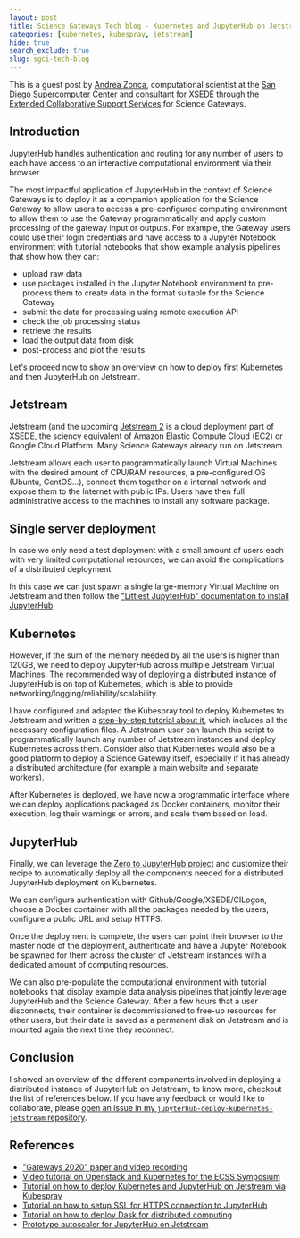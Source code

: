 ```yaml
---
layout: post
title: Science Gateways Tech blog - Kubernetes and JupyterHub on Jetstream
categories: [kubernetes, kubespray, jetstream]
hide: true
search_exclude: true
slug: sgci-tech-blog
---
```


This is a guest post by [Andrea Zonca](https://zonca.dev/about/), computational scientist at the [San Diego Supercomputer Center](https://www.sdsc.edu/) and consultant for XSEDE through the [Extended Collaborative Support Services](https://www.xsede.org/for-users/ecss) for Science Gateways.

## Introduction

JupyterHub handles authentication and routing for any number of users to each have access to an interactive computational environment via their browser.

The most impactful application of JupyterHub in the context of Science Gateways is to deploy it as a companion application for the Science Gateway to allow users to access a pre-configured computing environment to allow them to use the Gateway programmatically and apply custom processing of the gateway input or outputs.
For example, the Gateway users could use their login credentials and have access to a Jupyter Notebook environment with tutorial notebooks that show example analysis pipelines that show how they can:

* upload raw data
* use packages installed in the Jupyter Notebook environment to pre-process them to create data in the format suitable for the Science Gateway
* submit the data for processing using remote execution API
* check the job processing status
* retrieve the results
* load the output data from disk
* post-process and plot the results

Let's proceed now to show an overview on how to deploy first Kubernetes and then JupyterHub on Jetstream.

## Jetstream

Jetstream (and the upcoming [Jetstream 2](https://news.iu.edu/stories/2020/06/iub/releases/01-jetstream-cloud-computing-awarded-nsf-grant.html) is a cloud deployment part of XSEDE, the sciency equivalent of Amazon Elastic Compute Cloud (EC2) or Google Cloud Platform. Many Science Gateways already run on Jetstream.

Jetstream allows each user to programmatically launch Virtual Machines with the desired amount of CPU/RAM resources, a pre-configured OS (Ubuntu, CentOS...), connect them together on a internal network and expose them to the Internet with public IPs. Users have then full administrative access to the machines to install any software package.

## Single server deployment

In case we only need a test deployment with a small amount of users each with very limited computational resources, we can avoid the complications of a distributed deployment.

In this case we can just spawn a single large-memory Virtual Machine on Jetstream and then follow the ["Littlest JupyterHub" documentation to install JupyterHub](https://tljh.jupyter.org/en/latest/install/jetstream.html).

## Kubernetes

However, if the sum of the memory needed by all the users is higher than 120GB, we need to deploy JupyterHub across multiple Jetstream Virtual Machines.
The recommended way of deploying a distributed instance of JupyterHub is on top of Kubernetes, which is able to provide networking/logging/reliability/scalability.

I have configured and adapted the Kubespray tool to deploy Kubernetes to Jetstream and written a [step-by-step tutorial about it](https://zonca.dev/2021/01/kubernetes-jetstream-kubespray.html), which includes all the necessary configuration files.
A Jetstream user can launch this script to programmatically launch any number of Jetstream instances and deploy Kubernetes across them.
Consider also that Kubernetes would also be a good platform to deploy a Science Gateway itself, especially if it has already a distributed architecture (for example a main website and separate workers).

After Kubernetes is deployed, we have now a programmatic interface where we can deploy applications packaged as Docker containers, monitor their execution, log their warnings or errors, and scale them based on load.

## JupyterHub

Finally, we can leverage the [Zero to JupyterHub project](https://zero-to-jupyterhub.readthedocs.io/) and customize their recipe to automatically deploy all the components needed for a distributed JupyterHub deployment on Kubernetes.

We can configure authentication with Github/Google/XSEDE/CILogon, choose a Docker container with all the packages needed by the users, configure a public URL and setup HTTPS.

Once the deployment is complete, the users can point their browser to the master node of the deployment, authenticate and have a Jupyter Notebook be spawned for them across the cluster of Jetstream instances with a dedicated amount of computing resources.

We can also pre-populate the computational environment with tutorial notebooks that display example data analysis pipelines that jointly leverage JupyterHub and the Science Gateway.
After a few hours that a user disconnects, their container is decommissioned to free-up resources for other users, but their data is saved as a permanent disk on Jetstream and is mounted again the next time they reconnect.

## Conclusion

I showed an overview of the different components involved in deploying a distributed instance of JupyterHub on Jetstream, to know more, checkout the list of references below.
If you have any feedback or would like to collaborate, please [open an issue in my `jupyterhub-deploy-kubernetes-jetstream` repository](https://github.com/zonca/jupyterhub-deploy-kubernetes-jetstream/issues/new).

## References

* ["Gateways 2020" paper and video recording](https://zonca.dev/2020/09/gateways-2020-paper.html)
* [Video tutorial on Openstack and Kubernetes for the ECSS Symposium](https://www.youtube.com/watch?v=jiYw4g4RX-w)
* [Tutorial on how to deploy Kubernetes and JupyterHub on Jetstream via Kubespray](https://zonca.dev/2021/01/kubernetes-jetstream-kubespray.html)
* [Tutorial on how to setup SSL for HTTPS connection to JupyterHub](https://zonca.dev/2020/03/setup-https-kubernetes-letsencrypt.html)
* [Tutorial on how to deploy Dask for distributed computing](https://zonca.dev/2020/08/dask-gateway-jupyterhub.html)
* [Prototype autoscaler for JupyterHub on Jetstream](https://zonca.dev/2021/01/autoscaling_script_kubespray_jupyterhub.html)
